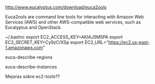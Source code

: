 http://www.eucalyptus.com/download/euca2ools

Euca2ools are command line tools for interacting with Amazon Web Services (AWS) and other AWS-compatible web services, such as Eucalyptus and OpenStack.

~/.bashrc
export EC2_ACCESS_KEY=AKIAJ5M5PA
export EC2_SECRET_KEY=Cy9zC/XSp
export EC2_URL="https://ec2.us-east-1.amazonaws.com"

euca-describe-regions

euca-describe-instances

Mejoras sobre ec2-tools??
